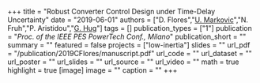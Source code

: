 +++
title = "Robust Converter Control Design under Time-Delay Uncertainty"
date = "2019-06-01"
authors = ["D. Flores","[U. Markovic](https://scholar.google.ch/citations?user=xCrtgNwAAAAJ)","N. Fruh","P. Aristidou","[G. Hug](https://scholar.google.com/citations?hl=en&user=dBT_MOAAAAAJ)"]
tags = []
publication_types = ["1"]
publication = "_Proc. of the IEEE PES PowerTech Conf., Milano_"
publication_short = ""
summary = ""
featured = false
projects = ["low-inertia"]
slides = ""
url_pdf = "/publication/2019CFlores/manuscript.pdf"
url_code = ""
url_dataset = ""
url_poster = ""
url_slides = ""
url_source = ""
url_video = ""
math = true
highlight = true
[image]
image = ""
caption = ""
+++

